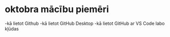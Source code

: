 # oktobra mācību piemēri

-kā lietot Github
-kā lietot GitHub Desktop
-kā lietot GitHub ar VS Code
labo kļūdas